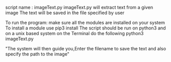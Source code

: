 script name : imageText.py
imageText.py will extract text from a given image
The text will be saved in the file specified by user


To run the program:
make sure all the modules are installed on your system
To install a module use pip3 install <module name>
The script should be run on python3 and on a unix based system
on the Terminal do the following
python3 imageText.py 

"The system will then guide you,Enter the filename to save the text
and also specify the path to the image"


